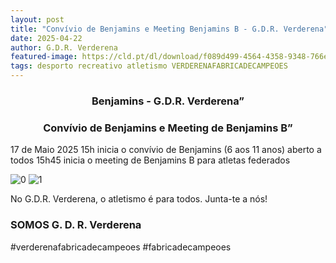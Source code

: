 ```yaml
---
layout: post
title: "Convívio de Benjamins e Meeting Benjamins B - G.D.R. Verderena"
date: 2025-04-22
author: G.D.R. Verderena
featured-image: https://cld.pt/dl/download/f089d499-4564-4358-9348-766e10bdfae4/Conv%C3%ADvio%20de%20Benjamins%20em%20Pavilh%C3%A3o-9.png
tags: desporto recreativo atletismo VERDERENAFABRICADECAMPEOES 
---
```


<CENTER><H3>Benjamins - G.D.R. Verderena”</H3></CENTER>
<CENTER><H3>Convívio de Benjamins e Meeting de Benjamins B”</H3></CENTER>

17 de Maio 2025
15h inicia o convívio de Benjamins (6 aos 11 anos) aberto a todos
15h45 inicia o meeting de Benjamins B para atletas federados



![0](https://cld.pt/dl/download/54d75090-7c76-4a49-bf21-045130194ef6/WhatsApp%20Image%202025-03-31%20at%2022.23.00.jpeg)
![1](https://cld.pt/dl/download/6d9afb67-2d09-4fc4-80fd-7ad3b97fec19/WhatsApp%20Image%202025-03-31%20at%2022.11.38.jpeg)


No G.D.R. Verderena, o atletismo é para todos. Junta-te a nós!
<H3>SOMOS G. D. R. Verderena</H3>
#verderenafabricadecampeoes #fabricadecampeoes 
